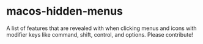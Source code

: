 # macos-hidden-menus
A list of features that are revealed with when clicking menus and icons with modifier keys like command, shift, control, and options. Please contribute!

